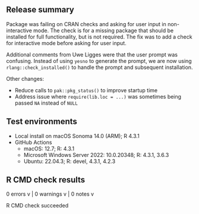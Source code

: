 ## Release summary

Package was failing on CRAN checks and asking for user input in non-interactive mode. The check is for a missing package that should be installed for full functionality, but is not required. The fix was to add a check for interactive mode before asking for user input.

Additional comments from Uwe Ligges were that the user prompt was confusing. Instead of using `yesno` to generate the prompt, we are now using `rlang::check_installed()` to handle the prompt and subsequent installation.

Other changes:

- Reduce calls to `pak::pkg_status()` to improve startup time
- Address issue where `require(lib.loc = ...)` was sometimes being passed `NA` instead of `NULL`

## Test environments

- Local install on macOS Sonoma 14.0 (ARM); R 4.3.1
- GitHub Actions
  - macOS: 12.7; R: 4.3.1
  - Microsoft Windows Server 2022: 10.0.20348; R: 4.3.1, 3.6.3
  - Ubuntu: 22.04.3; R: devel, 4.3.1, 4.2.3

## R CMD check results

0 errors v | 0 warnings v | 0 notes v

R CMD check succeeded
